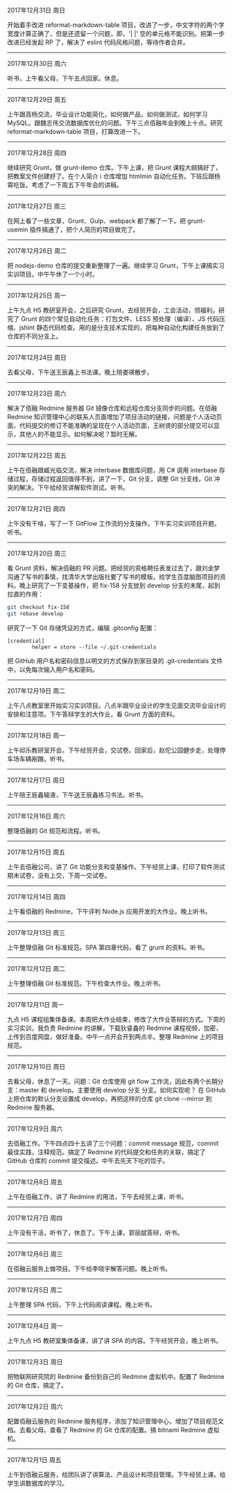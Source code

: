 2017年12月31日 周日

开始着手改进 reformat-markdown-table 项目，改进了一步，中文字符的两个字宽度计算正确了，但是还遗留一个问题，即，'|  |' 空的单元格不能识别。把第一步改进已经发起 RP 了，解决了 eslint 代码风格问题，等待作者合并。

---
2017年12月30日 周六

听书，上午看父母，下午五点回家。休息。

---
2017年12月29日 周五

上午跟高杨交流，毕业设计功能简化，如何做产品，如何做测试，如何学习 MySQL。跟魏志伟交流数据库优化的问题。下午三点佰融年会到晚上十点。研究 reformat-markdown-table 项目，打算改进一下。

---
2017年12月28日 周四

继续研究 Grunt，做 grunt-demo 仓库。下午上课，把 Grunt 课程大纲搞好了，把教案文件创建好了。在个人简介 i 仓库增加 htmlmin 自动化任务。下班后跟杨霄吃饭。考虑了一下周五下午年会的讲稿。

---
2017年12月27日 周三

在网上看了一些文章，Grunt、Gulp、webpack 都了解了一下。把 grunt-usemin 插件搞通了，把个人简历的项目做完了。

---
2017年12月26日 周二

把 nodejs-demo 仓库的提交重新整理了一遍。继续学习 Grunt，下午上课搞实习实训项目。中午午休了一个小时。

---
2017年12月25日 周一

上午九点 H5 教研室开会，之后研究 Grunt，去经贸开会，工会活动，领福利。研究了 Grunt 的四个常见自动化任务：打包文件、LESS 预处理（编译）、JS 代码压缩、jshint 静态代码检查。用的是分支技术实现的，把每种自动化构建任务放到了仓库的不同分支上。

---
2017年12月24日 周日

去看父母，下午送王辰鑫上书法课。晚上陪娄瑛散步。

---
2017年12月23日 周六

解决了佰融 Redmine 服务器 Git 镜像仓库和远程仓库分支同步的问题。在佰融 Redmine 知识管理中心的联系人页面增加了项目活动的链接，问题是个人活动页面，代码提交的修订不能准确的呈现在个人活动页面，王树贤的部分提交可以显示，其他人的不能显示。如何解决呢？暂时无解。

---
2017年12月22日 周五

上午在佰融跟臧光临交流，解决 interbase 数据库问题，用 C# 调用 interbase 存储过程，存储过程返回值得不到，讲了一下，Git 分支，调整 Git 分支线，Git 冲突的解决。下午给经贸讲解软件测试。听书。

---
2017年12月21日 周四

上午没有干啥，写了一下 GitFlow 工作流的分支操作。下午实习实训项目开题。听书。

---
2017年12月20日 周三

看 Grunt 资料，解决佰融的 PR 问题。把经贸的资格聘任表发过去了，跟刘金梦沟通了写书的事情，找清华大学出版社要了写书的模板。给学生百度脑图项目的资料。晚上研究了一下变基操作，把 fix-158 分支放到 develop 分支的末尾，起到拉直的作用：

```bash
git checkout fix-158
git rebase develop
```

研究了一下 Git 存储凭证的方式，编辑 .gitconfig 配置：

```
[credential]
        helper = store --file ~/.git-credentials
```

把 GitHub 用户名和密码信息以明文的方式保存到家目录的 .git-credentials 文件中，以免每次输入用户名和密码。

---
2017年12月19日 周二

上午八点教室里开始实习实训项目。八点半跟毕业设计的学生见面交流毕业设计的安排和注意项。下午答辩学生的大作业，看 Grunt 方面的资料。

---
2017年12月18日 周一

上午祁乐教研室开会。下午经贸开会，交试卷。回家后，赵佗公园健步走，处理停车场车辆剐蹭。听书。

---
2017年12月17日 周日

上午陪王辰鑫输液，下午送王辰鑫练习书法。听书。

---
2017年12月16日 周六

整理佰融的 Git 规范和流程。听书。

---
2017年12月15日 周五

上午去佰融公司，讲了 Git 功能分支和变基操作。下午经贸上课，打印了软件测试期末试卷，没有上交，下周一交试卷。

---
2017年12月14日 周四

上午看佰融的 Redmine，下午评判 Node.js 应用开发的大作业。晚上听书。

---
2017年12月13日 周三

上午整理佰融 Git 标准规范。SPA 第四章代码，看了 grunt 的资料。听书。

---
2017年12月12日 周二

上午整理佰融 Git 标准规范。下午检查大作业。晚上听书。

---
2017年12月11日 周一

九点 H5 课程组集体备课。本周把大作业结束，修改了大作业答辩的方式。下周的实习实训，我负责 Redmine 的讲解，下载狄睿鑫的 Redmine 课程视频，加密，上传到百度网盘，做好准备。中午一点开会开到两点半。整理 Redmine 上的项目规范。

---
2017年12月10日 周日

去看父母，休息了一天。问题：Git 仓库使用 git flow 工作流，因此有两个长期分支：master 和 develop。主要使用 develop 分支 分支。如何实现呢？
在 GitHub 上把仓库的默认分支设置成 develop，再把这样的仓库 git clone --mirror 到 Redmine 服务器。

---
2017年12月9日 周六

去佰融工作。下午四点四十五讲了三个问题：commit message 规范，commit 最佳实践，注释规范。搞定了 Redmine 的代码提交和任务的关联，搞定了 GitHub 仓库的 commit 提交描述。中午去先天下吃的饺子。

---
2017年12月8日 周五

上午在佰融工作，讲了 Redmine 的用法，下午去经贸上课，听书。

---
2017年12月7日 周四

上午没有干活，听书了，休息了。下午上课，郭丽斌答辩，听书。

---
2017年12月6日 周三

在佰融云服务上做项目。下午给李晓宇解答问题。晚上听书。

---
2017年12月5日 周二

上午整理 SPA 代码，下午上代码阅读课程。晚上听书。

---
2017年12月4日 周一

上午九点 H5 教研室集体备课，讲了讲 SPA 的内容。下午经贸开会，晚上听书。

---
2017年12月3日 周日

把物联网研究院的 Redmine 备份到自己的 Redmine 虚拟机中。配置了 Redmine 的 Git 仓库，搞定了。

---
2017年12月2日 周六

配置佰融云服务的 Redmine 服务程序，添加了知识管理中心，增加了项目规范文档。去看父母。查看了 Redmine 的 Git 仓库的配置。搞 bitnami Redmine 虚拟机。

---
2017年12月1日 周五

上午到佰融云服务，给团队讲了讲算法、产品设计和项目管理。下午经贸上课。给学生讲数据库的学习。

